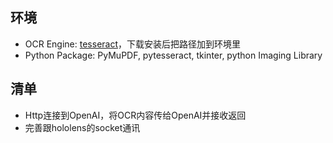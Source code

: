## 环境
- OCR Engine: [tesseract](https://github.com/UB-Mannheim/tesseract/wiki)，下载安装后把路径加到环境里
- Python Package: PyMuPDF, pytesseract, tkinter, python Imaging Library
## 清单
- Http连接到OpenAI，将OCR内容传给OpenAI并接收返回
- 完善跟hololens的socket通讯
